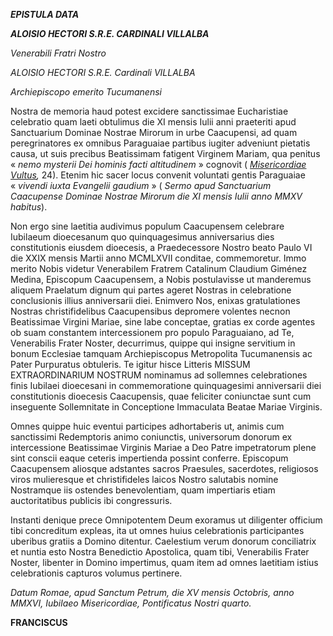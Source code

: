***EPISTULA DATA***

***ALOISIO HECTORI S.R.E. CARDINALI VILLALBA***

*Venerabili Fratri Nostro*

*ALOISIO HECTORI S.R.E. Cardinali VILLALBA*

*Archiepiscopo emerito Tucumanensi*

Nostra de memoria haud potest excidere sanctissimae Eucharistiae celebratio quam laeti obtulimus die XI mensis Iulii anni praeteriti apud Sanctuarium Dominae Nostrae Mirorum in urbe Caacupensi, ad quam peregrinatores ex omnibus Paraguaiae partibus iugiter adveniunt pietatis causa, ut suis precibus Beatissimam fatigent Virginem Mariam, qua penitus « *nemo mysterii Dei hominis facti altitudinem* » cognovit ( *[Misericordiae Vultus](https://w2.vatican.va/content/francesco/la/apost_letters/documents/papa-francesco_bolla_20150411_misericordiae-vultus.html),* 24). Etenim hic sacer locus convenit voluntati gentis Paraguaiae « *vivendi iuxta Evangelii gaudium* » ( *Sermo apud Sanctuarium Caacupense Dominae Nostrae Mirorum die XI mensis Iulii anno MMXV habitus*).

Non ergo sine laetitia audivimus populum Caacupensem celebrare Iubilaeum dioecesanum quo quinquagesimus anniversarius dies constitutionis eiusdem dioecesis, a Praedecessore Nostro beato Paulo VI die XXIX mensis Martii anno MCMLXVII conditae, commemoretur. Immo merito Nobis videtur Venerabilem Fratrem Catalinum Claudium Giménez Medina, Episcopum Caacupensem, a Nobis postulavisse ut manderemus aliquem Praelatum dignum qui partes ageret Nostras in celebratione conclusionis illius anniversarii diei. Enimvero Nos, enixas gratulationes Nostras christifidelibus Caacupensibus depromere volentes necnon Beatissimae Virgini Mariae, sine labe conceptae, gratias ex corde agentes ob suam constantem intercessionem pro populo Paraguaiano, ad Te, Venerabilis Frater Noster, decurrimus, quippe qui insigne servitium in bonum Ecclesiae tamquam Archiepiscopus Metropolita Tucumanensis ac Pater Purpuratus obtuleris. Te igitur hisce Litteris MISSUM EXTRAORDINARIUM NOSTRUM nominamus ad sollemnes celebrationes finis Iubilaei dioecesani in commemoratione quinquagesimi anniversarii diei constitutionis dioecesis Caacupensis, quae feliciter coniunctae sunt cum inseguente Sollemnitate in Conceptione Immaculata Beatae Mariae Virginis.

Omnes quippe huic eventui participes adhortaberis ut, animis cum sanctissimi Redemptoris animo coniunctis, universorum donorum ex intercessione Beatissimae Virginis Mariae a Deo Patre impetratorum plene sint conscii eaque ceteris impertienda possint conferre. Episcopum Caacupensem aliosque adstantes sacros Praesules, sacerdotes, religiosos viros mulieresque et christifideles laicos Nostro salutabis nomine Nostramque iis ostendes benevolentiam, quam impertiaris etiam auctoritatibus publicis ibi congressuris.

Instanti denique prece Omnipotentem Deum exoramus ut diligenter officium tibi concreditum expleas, ita ut omnes huius celebrationis participantes uberibus gratiis a Domino ditentur. Caelestium verum donorum conciliatrix et nuntia esto Nostra Benedictio Apostolica, quam tibi, Venerabilis Frater Noster, libenter in Domino impertimus, quam item ad omnes laetitiam istius celebrationis capturos volumus pertinere.

*Datum Romae, apud Sanctum Petrum, die XV mensis Octobris, anno MMXVI, Iubilaeo Misericordiae, Pontificatus Nostri quarto.*

**FRANCISCUS**